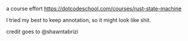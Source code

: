 a course effort https://dotcodeschool.com/courses/rust-state-machine

I tried my best to keep annotation, so it might look like shit.

credit goes to @shawntabrizi
